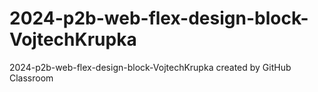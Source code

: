 # 2024-p2b-web-flex-design-block-VojtechKrupka
2024-p2b-web-flex-design-block-VojtechKrupka created by GitHub Classroom
